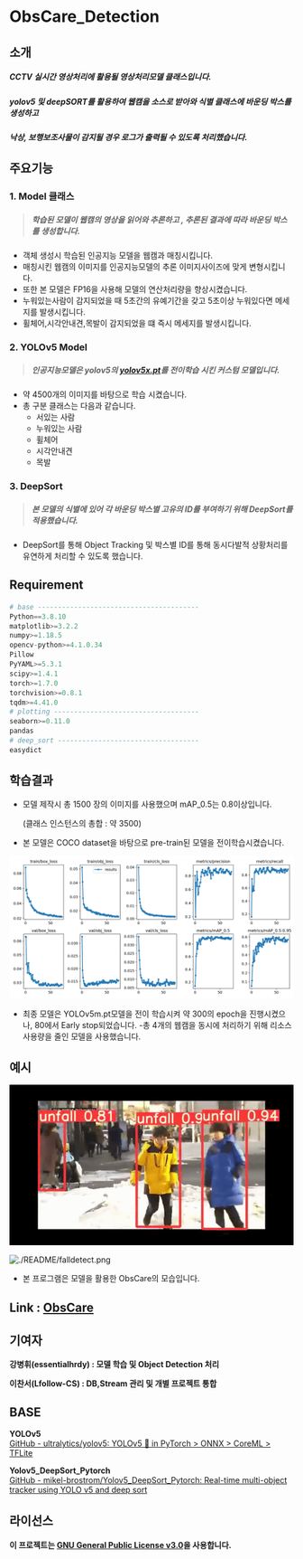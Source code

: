 # ObsCare_Detection
## 소개
##### CCTV 실시간 영상처리에 활용될 영상처리모델 클래스입니다.
##### yolov5 및 deepSORT를 활용하여 웹캠을 소스로 받아와 식별 클래스에 바운딩 박스를 생성하고
##### 낙상, 보행보조사물이 감지될 경우 로그가 출력될 수 있도록 처리했습니다.
## 주요기능
### 1.  Model 클래스 
> ##### 학습된 모델이 웹캠의 영상을 읽어와 추론하고 , 추론된 결과에 따라 바운딩 박스를 생성합니다.
- 객체 생성시 학습된 인공지능 모델을 웹캠과 매칭시킵니다. 
- 매칭시킨 웹캠의 이미지를 인공지능모델의 추론 이미지사이즈에 맞게 변형시킵니다.
- 또한 본 모델은 FP16을 사용해 모델의 연산처리량을 향상시켰습니다.
- 누워있는사람이 감지되었을 때 5초간의 유예기간을 갖고 5초이상 누워있다면 메세지를 발생시킵니다.
- 휠체어,시각안내견,목발이 감지되었을 떄 즉시 메세지를 발생시킵니다.
### 2. YOLOv5 Model
> ##### 인공지능모델은 yolov5의 [yolov5x.pt](http://yolov5x.pt)를 전이학습 시킨 커스텀 모델입니다.
- 약 4500개의 이미지를 바탕으로 학습 시켰습니다.
- 총 구분 클래스는 다음과 같습니다.
    - 서있는 사람
    - 누워있는 사람
    - 휠체어
    - 시각안내견
    - 목발
### 3. DeepSort
> ##### 본 모델의 식별에 있어 각 바운딩 박스별 고유의 ID를 부여하기 위해 DeepSort를 적용했습니다.
- DeepSort를 통해 Object Tracking 및 박스별 ID를 통해 동시다발적 상황처리를 유연하게 처리할 수 있도록 했습니다.
## Requirement
```python
# base ----------------------------------------
Python==3.8.10
matplotlib>=3.2.2
numpy>=1.18.5
opencv-python>=4.1.0.34
Pillow
PyYAML>=5.3.1
scipy>=1.4.1
torch>=1.7.0
torchvision>=0.8.1
tqdm>=4.41.0
# plotting ------------------------------------
seaborn>=0.11.0
pandas
# deep_sort -----------------------------------
easydict
```
## 학습결과
- 모델 제작시 총 1500 장의 이미지를 사용했으며 mAP_0.5는 0.8이상입니다.

    (클래스 인스턴스의 총합 : 약 3500)
- 본 모델은 COCO dataset을 바탕으로 pre-train된 모델을 전이학습시켰습니다.

![./README/results.png](./README/results.png)

- 최종 모델은 YOLOv5m.pt모델을 전이 학습시켜 약 300의 epoch을 진행시켰으나, 80에서 Early stop되었습니다. 
-총 4개의 웹캠을 동시에 처리하기 위해 리소스 사용량을 줄인 모델을 사용했습니다.

## 예시
![./README/testgif.gif](./README/testgif.gif)

![./README/falldetect.png](./README/falldetect.png)

- 본 프로그램은 모델을 활용한 ObsCare의 모습입니다.

## Link : [ObsCare](https://github.com/SSU-DC-DCWZ/ObsCare_Main)

## 기여자
**강병휘(essentialhrdy) : 모델 학습 및 Object Detection 처리**  

**이찬서(Lfollow-CS) : DB,Stream 관리 및 개별 프로젝트 통합**  
## BASE
**YOLOv5**  
[GitHub - ultralytics/yolov5: YOLOv5 🚀 in PyTorch > ONNX > CoreML > TFLite](https://github.com/ultralytics/yolov5)  

**Yolov5_DeepSort_Pytorch**  
[GitHub - mikel-brostrom/Yolov5_DeepSort_Pytorch: Real-time multi-object tracker using YOLO v5 and deep sort](https://github.com/mikel-brostrom/Yolov5_DeepSort_Pytorch)  
## 라이선스
#### 이 프로젝트는 [GNU General Public License v3.0](https://github.com/SSU-DC-DCWZ/ObsCare_Detection/blob/main/LICENSE)을 사용합니다.
